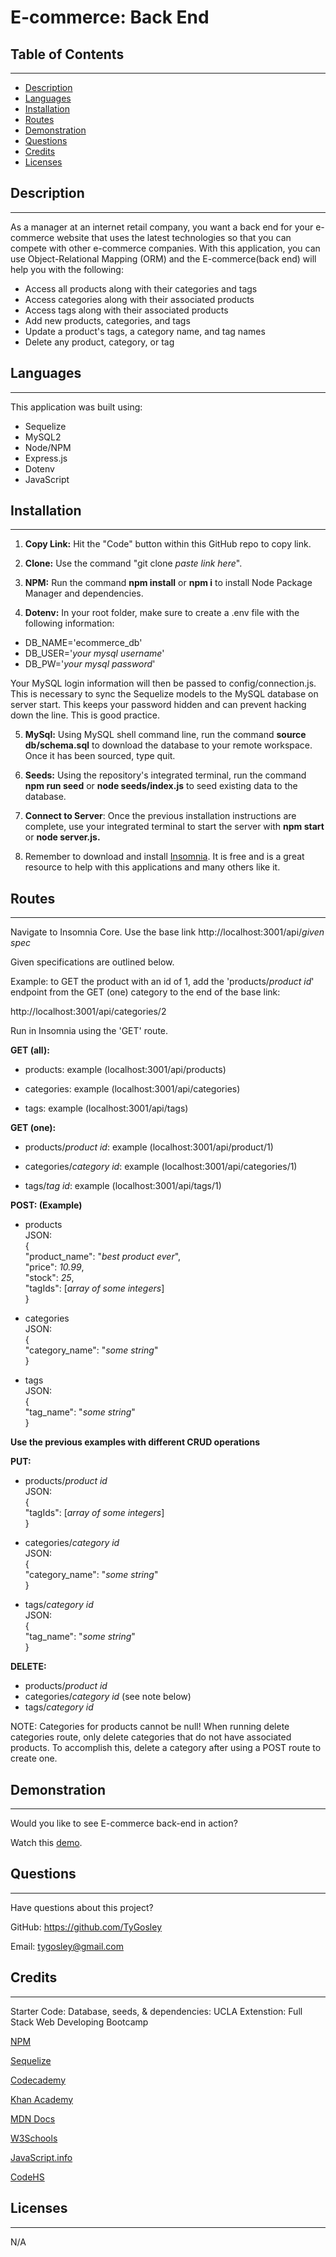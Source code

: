 # E-commerce:  Back End

## Table of Contents

___

* [Description](#description)
* [Languages](#languages)
* [Installation](#installation)
* [Routes](#routes)
* [Demonstration](#demonstration)
* [Questions](#questions)
* [Credits](#credits)
* [Licenses](#licenses)

## Description

___
As a manager at an internet retail company, you want a back end for your e-commerce website that uses the latest technologies so that you can compete with other e-commerce companies. With this application, you can use Object-Relational Mapping (ORM) and the E-commerce(back end) will help you with the following:

* Access all products along with their categories and tags
* Access categories along with their associated products
* Access tags along with their associated products
* Add new products, categories, and tags
* Update a product's tags, a category name, and tag names
* Delete any product, category, or tag

## Languages

___
This application was built using:

* Sequelize
* MySQL2
* Node/NPM
* Express.js
* Dotenv
* JavaScript

## Installation

___

1. **Copy Link:** Hit the "Code" button within this GitHub repo to copy link.

2. **Clone:** Use the command "git clone *paste link here*".

3. **NPM:** Run the command **npm install** or **npm i** to install Node Package Manager and dependencies.

4. **Dotenv:** In your root folder, make sure to create a .env file with the following information:

  * DB_NAME='ecommerce_db'
  * DB_USER='*your mysql username*'
  * DB_PW='*your mysql password*'  

  Your MySQL login information will then be passed to config/connection.js. This is necessary to sync the Sequelize models to the MySQL database on server start. This keeps your password hidden and can prevent hacking down the line.  This is good practice.

5. **MySql:** Using MySQL shell command line, run the command **source db/schema.sql** to download the database to your remote workspace. Once it has been sourced, type quit.

6. **Seeds:** Using the repository's integrated terminal, run the command **npm run seed** or **node seeds/index.js** to seed existing data to the database.

7. **Connect to Server**: Once the previous installation instructions are complete, use your integrated terminal to start the server with **npm start** or **node server.js.**

8. Remember to download and install [Insomnia](https://insomnia.rest/download). It is free and is a great resource to help with this applications and many others like it.

## Routes

___
Navigate to Insomnia Core. Use the base link http://localhost:3001/api/*given spec*

Given specifications are outlined below.

Example: to GET the product with an id of 1, add the 'products/*product id*' endpoint from the GET (one) category to the end of the base link:  

http://localhost:3001/api/categories/2 

Run in Insomnia using the 'GET' route.

**GET (all):**

* products:  example (localhost:3001/api/products) 

* categories:  example (localhost:3001/api/categories)
* tags:  example (localhost:3001/api/tags)

**GET (one):**

* products/*product id*:  example (localhost:3001/api/product/1)

* categories/*category id*:  example (localhost:3001/api/categories/1)

* tags/*tag id*:  example (localhost:3001/api/tags/1)

**POST: (Example)** 

* products  
JSON:  
{  
  "product_name": "*best product ever*",  
  "price": *10.99*,  
  "stock": *25*,  
  "tagIds": [*array of some integers*]  
}

* categories  
JSON:  
{  
  "category_name": "*some string*"  
}

* tags  
JSON:  
{  
  "tag_name": "*some string*"  
}

**Use the previous examples with different CRUD 
operations**

**PUT:**

* products/*product id*  
JSON:  
{  
  "tagIds": [*array of some integers*]  
}

* categories/*category id*  
JSON:  
{  
  "category_name": "*some string*"  
}

* tags/*category id*  
JSON:  
{  
  "tag_name": "*some string*"  
}

**DELETE:**

* products/*product id*  
* categories/*category id* (see note below)  
* tags/*category id*

NOTE: Categories for products cannot be null! When running delete categories route, only delete categories that do not have associated products. To accomplish this, delete a category after using a POST route to create one.

## Demonstration

___
Would you like to see E-commerce back-end in action?

Watch this [demo](https://drive.google.com/file/d/1HWKFHYx9KH0BSvVkEBmNyZue4TyxY1Xr/view).

## Questions

___

Have questions about this project?  

GitHub: https://github.com/TyGosley 

Email: tygosley@gmail.com

## Credits

___

Starter Code: Database, seeds, & dependencies: UCLA Extenstion: Full Stack Web Developing Bootcamp

[NPM](https://docs.npmjs.com/)

[Sequelize](https://sequelize.org/docs/v6/getting-started/)

[Codecademy](https://www.codecademy.com/learn)

[Khan Academy](https://www.khanacademy.org/)

[MDN Docs](https://developer.mozilla.org/en-US/)

[W3Schools](https://www.w3schools.com/js/default.asp)

[JavaScript.info](https://javascript.info/)

[CodeHS](https://codehs.com/)

## Licenses

___

N/A